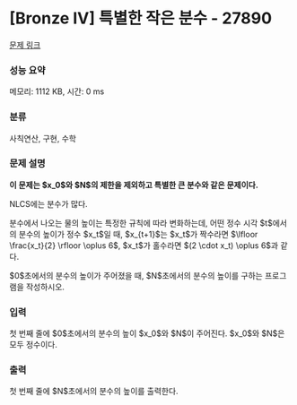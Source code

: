 # [Bronze IV] 특별한 작은 분수 - 27890 

[문제 링크](https://www.acmicpc.net/problem/27890) 

### 성능 요약

메모리: 1112 KB, 시간: 0 ms

### 분류

사칙연산, 구현, 수학

### 문제 설명

<p><strong>이 문제는 $x_0$와 $N$의 제한을 제외하고 특별한 큰 분수와 같은 문제이다.</strong></p>

<p>NLCS에는 분수가 많다.</p>

<p>분수에서 나오는 물의 높이는 특정한 규칙에 따라 변화하는데, 어떤 정수 시각 $t$에서의 분수의 높이가 정수 $x_t$일 때, $x_{t+1}$는 $x_t$가 짝수라면 $\lfloor \frac{x_t}{2} \rfloor \oplus 6$, $x_t$가 홀수라면 $(2 \cdot x_t) \oplus 6$과 같다.</p>

<p>$0$초에서의 분수의 높이가 주어졌을 때, $N$초에서의 분수의 높이를 구하는 프로그램을 작성하시오.</p>

### 입력 

 <p>첫 번째 줄에 $0$초에서의 분수의 높이 $x_0$와 $N$이 주어진다. $x_0$와 $N$은 모두 정수이다.</p>

### 출력 

 <p>첫 번째 줄에 $N$초에서의 분수의 높이를 출력한다.</p>

